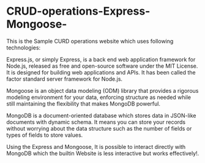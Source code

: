 # CRUD-operations-Express-Mongoose-

This is the Sample CURD operations website which uses following technologies:

Express.js, or simply Express, is a back end web application framework for Node.js, released as free and open-source software under the MIT License. It is designed for building web applications and APIs. It has been called the factor standard server framework for Node.js.

Mongoose is an object data modeling (ODM) library that provides a rigorous modeling environment for your data, enforcing structure as needed while still maintaining the flexibility that makes MongoDB powerful.

MongoDB is a document-oriented database which stores data in JSON-like documents with dynamic schema. It means you can store your records without worrying about the data structure such as the number of fields or types of fields to store values.


Using the Express and Mongoose, It is possible to interact directly with MongoDB which the builtin Website is less interactive but works effectively!.
